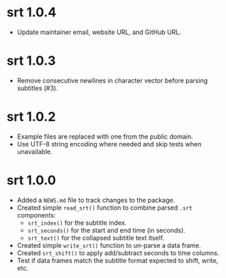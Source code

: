 # srt 1.0.4

* Update maintainer email, website URL, and GitHub URL.

# srt 1.0.3

* Remove consecutive newlines in character vector before parsing subtitles (#3).

# srt 1.0.2

* Example files are replaced with one from the public domain.
* Use UTF-8 string encoding where needed and skip tests when unavailable.

# srt 1.0.0

* Added a `NEWS.md` file to track changes to the package.
* Created simple `read_srt()` function to combine parsed `.srt` components:
    * `srt_index()` for the subtitle index.
    * `srt_seconds()` for the start and end time (in seconds).
    * `srt_text()` for the collapsed subtitle text itself.
* Created simple `write_srt()` function to un-parse a data frame.
* Created `srt_shift()` to apply add/subtract seconds to time columns.
* Test if data frames match the subtitle format expected to shift, write, etc.
